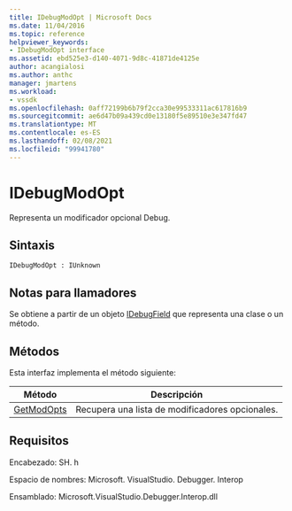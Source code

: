 ```yaml
---
title: IDebugModOpt | Microsoft Docs
ms.date: 11/04/2016
ms.topic: reference
helpviewer_keywords:
- IDebugModOpt interface
ms.assetid: ebd525e3-d140-4071-9d8c-41871de4125e
author: acangialosi
ms.author: anthc
manager: jmartens
ms.workload:
- vssdk
ms.openlocfilehash: 0aff72199b6b79f2cca30e99533311ac617816b9
ms.sourcegitcommit: ae6d47b09a439cd0e13180f5e89510e3e347fd47
ms.translationtype: MT
ms.contentlocale: es-ES
ms.lasthandoff: 02/08/2021
ms.locfileid: "99941780"
---
```

# <a name="idebugmodopt"></a>IDebugModOpt
Representa un modificador opcional Debug.

## <a name="syntax"></a>Sintaxis

```
IDebugModOpt : IUnknown
```

## <a name="notes-for-callers"></a>Notas para llamadores
 Se obtiene a partir de un objeto [IDebugField](../../../extensibility/debugger/reference/idebugfield.md) que representa una clase o un método.

## <a name="methods"></a>Métodos
 Esta interfaz implementa el método siguiente:

|Método|Descripción|
|------------|-----------------|
|[GetModOpts](../../../extensibility/debugger/reference/idebugmodopt-getmodopts.md)|Recupera una lista de modificadores opcionales.|

## <a name="requirements"></a>Requisitos
 Encabezado: SH. h

 Espacio de nombres: Microsoft. VisualStudio. Debugger. Interop

 Ensamblado: Microsoft.VisualStudio.Debugger.Interop.dll
